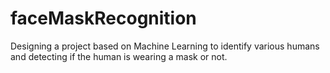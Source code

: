 # faceMaskRecognition
Designing a project based on Machine Learning to identify various humans and detecting if the human is wearing a mask or not.
